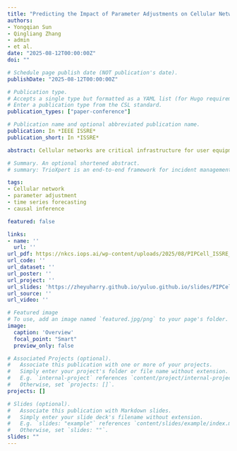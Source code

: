 ```yaml
---
title: "Predicting the Impact of Parameter Adjustments on Cellular Networks"
authors:
- Yongqian Sun
- Qingliang Zhang
- admin
- et al.
date: "2025-08-12T00:00:00Z"
doi: ""

# Schedule page publish date (NOT publication's date).
publishDate: "2025-08-12T00:00:00Z"

# Publication type.
# Accepts a single type but formatted as a YAML list (for Hugo requirements).
# Enter a publication type from the CSL standard.
publication_types: ["paper-conference"]

# Publication name and optional abbreviated publication name.
publication: In *IEEE ISSRE*
publication_short: In *ISSRE*

abstract: Cellular networks are critical infrastructure for user equipment to access the Internet. Given the spatio-temporal dynamics of user distribution and traffic demand, operators adjust parameters such as transmission power (TP) and cell individual offset (CIO) to enhance network stability and service quality, However, predicting the impact of such adjustments is challenging due to limited historical adjustment data and complex metric dependencies. We propose PIPCell, a two-phase predictive framework. In phase one, PIPCell uses a closed-form multiplier from TP and CIO domain knowledge to calibrate adjustment free Workload predictions from pre-trained Transformers. In phase two, a causal graphical model organizes multiple pretrained Transformers to capture inter-metric dependencies and propagate adjustment effects. Experiments on real-world dataset from China Mobile show that PIPCell outperforms the best baseline by up to 25.8% in RMSE and 59.0% in sMAPE, demonstrating PIPCell’s potential for proactive and data-efficient cellular network optimization.

# Summary. An optional shortened abstract.
# summary: TrioXpert is an end-to-end framework for incident management in microservice systems that leverages multimodal data and LLM-based collaborative reasoning to handle AD, FT, and RCL tasks with high interpretability. It significantly outperforms baselines across multiple benchmarks.

tags:
- Cellular network
- parameter adjustment
- time series forecasting
- causal inference

featured: false

links:
- name: ''
  url: ''
url_pdf: https://nkcs.iops.ai/wp-content/uploads/2025/08/PIPCell_ISSRE_CameraReady_v5.pdf
url_code: ''
url_dataset: ''
url_poster: ''
url_project: ''
url_slides: 'https://zheyuharry.github.io/yuluo.github.io/slides/PIPCell_v2.pptx'
url_source: ''
url_video: ''

# Featured image
# To use, add an image named `featured.jpg/png` to your page's folder. 
image:
  caption: 'Overview'
  focal_point: "Smart"
  preview_only: false

# Associated Projects (optional).
#   Associate this publication with one or more of your projects.
#   Simply enter your project's folder or file name without extension.
#   E.g. `internal-project` references `content/project/internal-project/index.md`.
#   Otherwise, set `projects: []`.
projects: []

# Slides (optional).
#   Associate this publication with Markdown slides.
#   Simply enter your slide deck's filename without extension.
#   E.g. `slides: "example"` references `content/slides/example/index.md`.
#   Otherwise, set `slides: ""`.
slides: ""
---
```



<!-- {{% callout note %}}
Create your slides in Markdown - click the *Slides* button to check out the example.
{{% /callout %}}

Add the publication's **full text** or **supplementary notes** here. You can use rich formatting such as including [code, math, and images](https://docs.hugoblox.com/content/writing-markdown-latex/). -->
